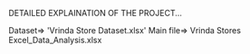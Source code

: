 DETAILED EXPLAINATION OF THE PROJECT...

Dataset=>  'Vrinda Store Dataset.xlsx'
Main file=> Vrinda Stores Excel_Data_Analysis.xlsx






